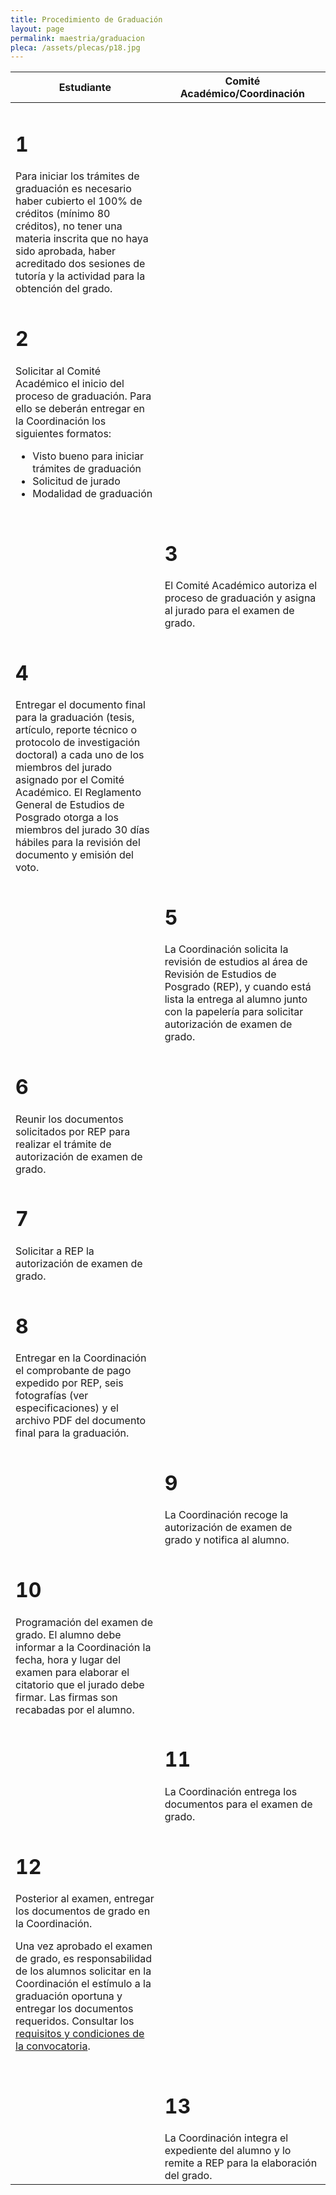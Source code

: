 ```yaml
---
title: Procedimiento de Graduación
layout: page
permalink: maestria/graduacion
pleca: /assets/plecas/p18.jpg
---
```



<table>
<thead>
<tr>
<th>
Estudiante
</th>
<th>
Comité Académico/Coordinación
</th>
</tr>
</thead>
<tbody>
<tr>
<td> 
<h1>1</h1>
Para iniciar los trámites de graduación es necesario haber
cubierto el 100% de créditos (mínimo 80 créditos), no tener una
materia inscrita que no haya sido aprobada, haber acreditado dos
sesiones de tutoría y la actividad para la obtención del grado.  </td>
<td>
&nbsp;
</td>
</tr>
<tr>
<td>
<h1>2</h1>
Solicitar al Comité Académico el inicio del proceso de
graduación. Para ello se deberán entregar en la Coordinación los
siguientes formatos:
<ul>
 <li>Visto bueno para iniciar trámites de graduación</li>
 <li>Solicitud de jurado</li>
 <li>Modalidad de graduación</li>
</ul>
</td>
<td>
&nbsp;
</td>
</tr>
<tr>
<td>
&nbsp;
</td>
<td>
<h1>3</h1>
El Comité Académico autoriza el proceso de graduación y asigna al
jurado para el examen de grado.
</td>
</tr>
<tr>
<td>
<h1>4</h1>
Entregar el documento final para la graduación (tesis, artículo,
reporte técnico o protocolo de investigación doctoral) a cada uno de
los miembros del jurado asignado por el Comité Académico. El
Reglamento General de Estudios de Posgrado otorga a los miembros del
jurado 30 días hábiles para la revisión del documento y emisión del
voto.
</td>
<td>
&nbsp;
</td>
</tr>
<tr>
<td>
&nbsp;
</td>
<td>
<h1>5</h1>
La Coordinación solicita la revisión de estudios al área de Revisión
de Estudios de Posgrado (REP), y cuando está lista la entrega al
alumno junto con la papelería para solicitar autorización de examen de
grado.
</td>
</tr>
<tr>
<td>
<h1>6</h1>
Reunir los documentos solicitados por REP para realizar el trámite de
autorización de examen de grado.
</td>
<td>
&nbsp;
</td>
</tr>
<tr>
<td>
<h1>7</h1>
Solicitar a REP la autorización de examen de grado.
</td>
<td>
&nbsp;
</td>
</tr>
<tr>
<td>
<h1>8</h1>
Entregar en la Coordinación el comprobante de pago expedido por REP,
seis fotografías (ver especificaciones) y el archivo PDF del documento
final para la graduación.
</td>
<td>
&nbsp;
</td>
</tr>
<tr>
<td>
&nbsp;
</td>
<td>
<h1>9</h1>
La Coordinación recoge la autorización de examen de grado y notifica
al alumno.
</td>
</tr>
<tr>
<td>
<h1>10</h1>
Programación del examen de grado. El alumno debe informar a la
Coordinación la fecha, hora y lugar del examen para elaborar el
citatorio que el jurado debe firmar. Las firmas son recabadas por el
alumno.
</td>
<td>
&nbsp;
</td>
</tr>
<tr>
<td>
&nbsp;
</td>
<td>
<h1>11</h1>
La Coordinación entrega los documentos para el examen de grado.
</td>
</tr>
<tr>
<td>
<h1>12</h1>
<p>
Posterior al examen, entregar los documentos de grado en la
Coordinación.</p>
<p>
Una vez aprobado el examen de grado, es responsabilidad de los alumnos
solicitar en la Coordinación el estímulo a la graduación oportuna y
entregar los documentos requeridos.
Consultar los <a href="http://www.posgrado.unam.mx/es/estimulo-la-graduacion-oportuna">
	requisitos y condiciones de la convocatoria</a>.</p>

</td>
<td>
&nbsp;
</td>
</tr>
<tr>
<td>
&nbsp;
</td>
<td>
<h1>13</h1>
La Coordinación integra el expediente del alumno y lo remite a REP
para la elaboración del grado.
</td>
</tr>
</tbody>
</table>
